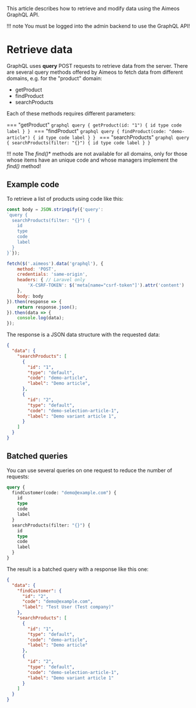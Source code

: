 This article describes how to retrieve and modify data using the Aimeos GraphQL API.

!!! note
    You must be logged into the admin backend to use the GraphQL API!

# Retrieve data

GraphQL uses **query** POST requests to retrieve data from the server. There are several query methods offered by Aimeos to fetch data from different domains, e.g. for the "product" domain:

* getProduct
* findProduct
* searchProducts

Each of these methods requires different parameters:

=== "getProduct"
    ```graphql
    query {
      getProduct(id: "1") {
        id
        type
        code
        label
      }
    }
    ```
=== "findProduct"
    ```graphql
    query {
      findProduct(code: "demo-article") {
        id
        type
        code
        label
      }
    }
    ```
=== "searchProducts"
    ```graphql
    query {
      searchProducts(filter: "{}") {
        id
        type
        code
        label
      }
    }
    ```

!!! note
    The **find*()** methods are not available for all domains, only for those whose items have an unique code and whose managers implement the *find()* method!

## Example code

To retrieve a list of products using code like this:

```javascript
const body = JSON.stringify({'query':
`query {
  searchProducts(filter: "{}") {
    id
    type
    code
    label
  }
}`});

fetch($('.aimeos').data('graphql'), {
	method: 'POST',
	credentials: 'same-origin',
	headers: { // Laravel only
		'X-CSRF-TOKEN': $('meta[name="csrf-token"]').attr('content')
	},
	body: body
}).then(response => {
	return response.json();
}).then(data => {
	console.log(data);
});
```

The response is a JSON data structure with the requested data:

```json
{
  "data": {
    "searchProducts": [
      {
        "id": "1",
        "type": "default",
        "code": "demo-article",
        "label": "Demo article",
      },
      {
        "id": "2",
        "type": "default",
        "code": "demo-selection-article-1",
        "label": "Demo variant article 1",
      }
    ]
  }
}
```

## Batched queries

You can use several queries on one request to reduce the number of requests:

```graphql
query {
  findCustomer(code: "demo@example.com") {
    id
    type
    code
    label
  }
  searchProducts(filter: "{}") {
    id
    type
    code
    label
  }
}
```

The result is a batched query with a response like this one:

```json
{
  "data": {
    "findCustomer": {
      "id": "2",
      "code": "demo@example.com",
      "label": "Test User (Test company)"
    },
    "searchProducts": [
      {
        "id": "1",
        "type": "default",
        "code": "demo-article",
        "label": "Demo article"
      },
      {
        "id": "2",
        "type": "default",
        "code": "demo-selection-article-1",
        "label": "Demo variant article 1"
      }
    ]
  }
}
```
